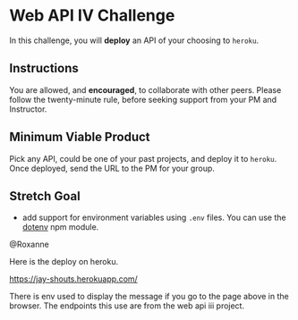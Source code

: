 # Web API IV Challenge

In this challenge, you will **deploy** an API of your choosing to `heroku`.

## Instructions

You are allowed, and **encouraged**, to collaborate with other peers. Please follow the twenty-minute rule, before seeking support from your PM and Instructor.

## Minimum Viable Product

Pick any API, could be one of your past projects, and deploy it to `heroku`. Once deployed, send the URL to the PM for your group.

## Stretch Goal

- add support for environment variables using `.env` files. You can use the [dotenv](https://www.npmjs.com/package/dotenv) npm module.


@Roxanne 

Here is the deploy on heroku.

https://jay-shouts.herokuapp.com/

There is env used to display the message if you go to the page above in the browser. The endpoints this use are
from the web api iii project. 